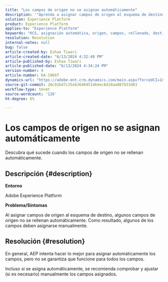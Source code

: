 ```yaml
---
title: "Los campos de origen no se asignan automáticamente"
description: '"Aprenda a asignar campos de origen al esquema de destino mientras asigna campos de origen al esquema de destino".'
solution: Experience Platform
product: Experience Platform
applies-to: "Experience Platform"
keywords: "KCS, asignación automática, origen, campos, rellenado, destino, esquema, AEP, manual"
resolution: Resolution
internal-notes: null
bug: false
article-created-by: Eshaa Tiwari
article-created-date: "6/13/2024 4:32:40 PM"
article-published-by: Eshaa Tiwari
article-published-date: "6/13/2024 4:34:24 PM"
version-number: 4
article-number: KA-19697
dynamics-url: "https://adobe-ent.crm.dynamics.com/main.aspx?forceUCI=1&pagetype=entityrecord&etn=knowledgearticle&id=daa8878c-a229-ef11-840a-6045bd029b18"
source-git-commit: 20c91bd7c25eb3646951464ec8418aa087833d83
workflow-type: tm+mt
source-wordcount: '126'
ht-degree: 6%

---
```


# Los campos de origen no se asignan automáticamente


Descubra qué sucede cuando los campos de origen no se rellenan automáticamente.

## Descripción {#description}


<b>Entorno</b>

Adobe Experience Platform

<b>Problema/Síntomas</b>

Al asignar campos de origen al esquema de destino, algunos campos de origen no se rellenan automáticamente. Como resultado, algunos de los campos deben asignarse manualmente.


## Resolución {#resolution}


En general, AEP intenta hacer lo mejor para asignar automáticamente los campos, pero no se garantiza que funcione para todos los campos.

Incluso si se asigna automáticamente, se recomienda comprobar y ajustar (si es necesario) manualmente los campos asignados.
